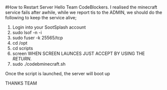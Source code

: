 #How to Restart Server
Hello Team CodeBlockers.
I realised the minecraft service fails after awhile, while we report tis to the ADMIN,
we should do the following to keep the service alive;
1. Login into your SootSplash account
2. sudo lsof -n -i
3. sudo fuser -k 25565/tcp
4. cd /opt
5. cd scripts
6. screen
WHEN SCREEN LAUNCES JUST ACCEPT BY USING THE _RETURN_. 
7. sudo ./codebminecraft.sh

Once the script is launched, the server will boot up

THANKS TEAM
